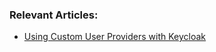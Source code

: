 ### Relevant Articles:

- [Using Custom User Providers with Keycloak](https://www.baeldung.com/java-keycloak-custom-user-providers)
